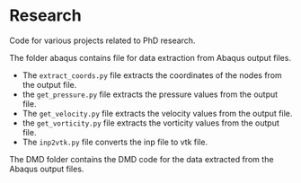 # Research
Code for various projects related to PhD research.

The folder abaqus contains file for data extraction from Abaqus output files. 
- The `extract_coords.py` file extracts the coordinates of the nodes from the output file.
- the `get_pressure.py` file extracts the pressure values from the output file.
- The `get_velocity.py` file extracts the velocity values from the output file.
- the `get_vorticity.py` file extracts the vorticity values from the output file.
- The `inp2vtk.py` file converts the inp file to vtk file.

The DMD folder contains the DMD code for the data extracted from the Abaqus output files.
